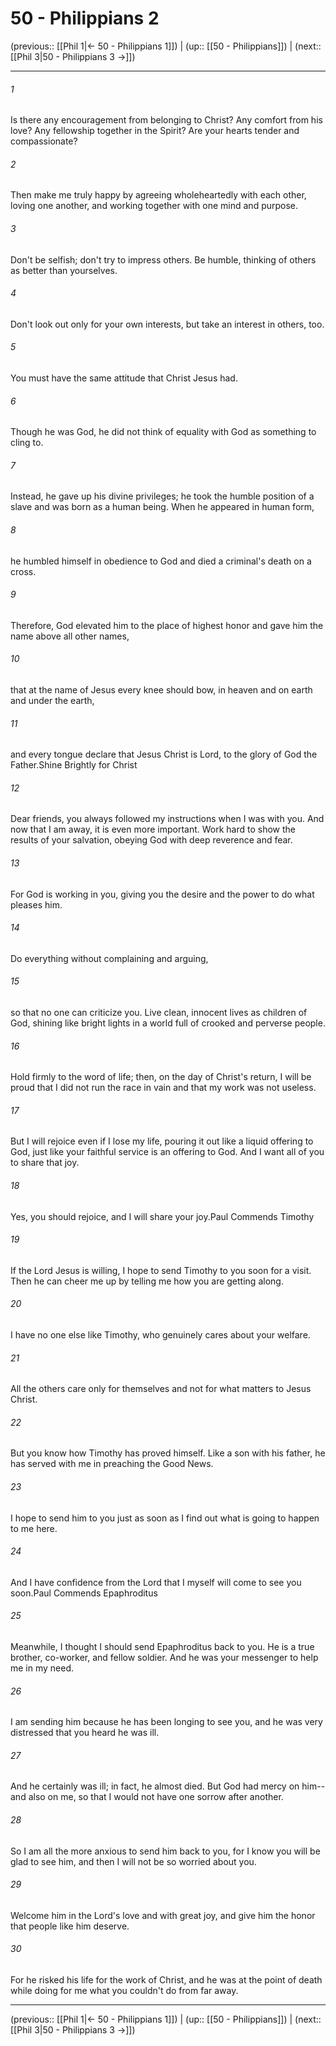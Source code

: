 # 50 - Philippians 2

(previous:: [[Phil 1|← 50 - Philippians 1]]) | (up:: [[50 - Philippians]]) | (next:: [[Phil 3|50 - Philippians 3 →]])

***


###### 1 
Is there any encouragement from belonging to Christ? Any comfort from his love? Any fellowship together in the Spirit? Are your hearts tender and compassionate? 

###### 2 
Then make me truly happy by agreeing wholeheartedly with each other, loving one another, and working together with one mind and purpose. 

###### 3 
Don't be selfish; don't try to impress others. Be humble, thinking of others as better than yourselves. 

###### 4 
Don't look out only for your own interests, but take an interest in others, too. 

###### 5 
You must have the same attitude that Christ Jesus had. 

###### 6 
Though he was God, he did not think of equality with God as something to cling to. 

###### 7 
Instead, he gave up his divine privileges; he took the humble position of a slave and was born as a human being. When he appeared in human form, 

###### 8 
he humbled himself in obedience to God and died a criminal's death on a cross. 

###### 9 
Therefore, God elevated him to the place of highest honor and gave him the name above all other names, 

###### 10 
that at the name of Jesus every knee should bow, in heaven and on earth and under the earth, 

###### 11 
and every tongue declare that Jesus Christ is Lord, to the glory of God the Father.Shine Brightly for Christ 

###### 12 
Dear friends, you always followed my instructions when I was with you. And now that I am away, it is even more important. Work hard to show the results of your salvation, obeying God with deep reverence and fear. 

###### 13 
For God is working in you, giving you the desire and the power to do what pleases him. 

###### 14 
Do everything without complaining and arguing, 

###### 15 
so that no one can criticize you. Live clean, innocent lives as children of God, shining like bright lights in a world full of crooked and perverse people. 

###### 16 
Hold firmly to the word of life; then, on the day of Christ's return, I will be proud that I did not run the race in vain and that my work was not useless. 

###### 17 
But I will rejoice even if I lose my life, pouring it out like a liquid offering to God, just like your faithful service is an offering to God. And I want all of you to share that joy. 

###### 18 
Yes, you should rejoice, and I will share your joy.Paul Commends Timothy 

###### 19 
If the Lord Jesus is willing, I hope to send Timothy to you soon for a visit. Then he can cheer me up by telling me how you are getting along. 

###### 20 
I have no one else like Timothy, who genuinely cares about your welfare. 

###### 21 
All the others care only for themselves and not for what matters to Jesus Christ. 

###### 22 
But you know how Timothy has proved himself. Like a son with his father, he has served with me in preaching the Good News. 

###### 23 
I hope to send him to you just as soon as I find out what is going to happen to me here. 

###### 24 
And I have confidence from the Lord that I myself will come to see you soon.Paul Commends Epaphroditus 

###### 25 
Meanwhile, I thought I should send Epaphroditus back to you. He is a true brother, co-worker, and fellow soldier. And he was your messenger to help me in my need. 

###### 26 
I am sending him because he has been longing to see you, and he was very distressed that you heard he was ill. 

###### 27 
And he certainly was ill; in fact, he almost died. But God had mercy on him--and also on me, so that I would not have one sorrow after another. 

###### 28 
So I am all the more anxious to send him back to you, for I know you will be glad to see him, and then I will not be so worried about you. 

###### 29 
Welcome him in the Lord's love and with great joy, and give him the honor that people like him deserve. 

###### 30 
For he risked his life for the work of Christ, and he was at the point of death while doing for me what you couldn't do from far away.

***

(previous:: [[Phil 1|← 50 - Philippians 1]]) | (up:: [[50 - Philippians]]) | (next:: [[Phil 3|50 - Philippians 3 →]])
